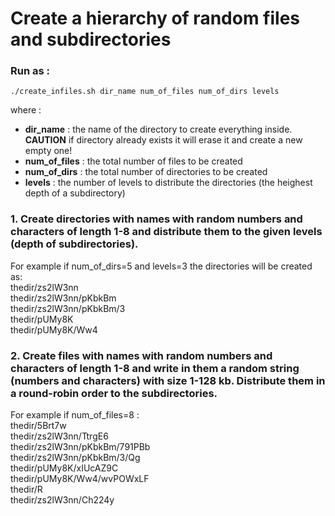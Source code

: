 # Create a hierarchy of random files and subdirectories

### Run as : ###
```
./create_infiles.sh dir_name num_of_files num_of_dirs levels
```
where : <br>
* **dir_name** : the name of the directory to create everything inside. **CAUTION** if directory already exists it will erase it and create a new empty one!
* **num_of_files** : the total number of files to be created
* **num_of_dirs** : the total number of directories to be created
* **levels** : the number of levels to distribute the directories (the heighest depth of a subdirectory)

### 1. Create directories with names with random numbers and characters of length 1-8 and distribute them to the given levels (depth of subdirectories). ##
For example if num_of_dirs=5 and levels=3 the directories will be created as: <br>
thedir/zs2lW3nn <br>
thedir/zs2lW3nn/pKbkBm <br>
thedir/zs2lW3nn/pKbkBm/3 <br>
thedir/pUMy8K <br>
thedir/pUMy8K/Ww4 <br>
### 2. Create files with names with random numbers and characters of length 1-8 and write in them a random string (numbers and characters) with size 1-128 kb. Distribute them in a round-robin order to the subdirectories. ##
For example if num_of_files=8 : <br>
thedir/5Brt7w <br>
thedir/zs2lW3nn/TtrgE6 <br>
thedir/zs2lW3nn/pKbkBm/791PBb <br>
thedir/zs2lW3nn/pKbkBm/3/Qg  <br>
thedir/pUMy8K/xIUcAZ9C  <br>
thedir/pUMy8K/Ww4/wvPOWxLF  <br>
thedir/R  <br>
thedir/zs2lW3nn/Ch224y <br>

